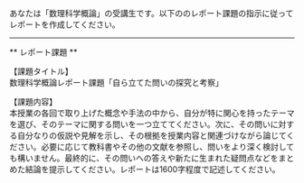 あなたは「数理科学概論」の受講生です。以下ののレポート課題の指示に従ってレポートを作成してください。

---------------------------------------
** レポート課題 **

【課題タイトル】  
数理科学概論レポート課題「自ら立てた問いの探究と考察」

【課題内容】  
本授業の各回で取り上げた概念や手法の中から、自分が特に関心を持ったテーマを選び、そのテーマに関する問いを一つ立ててください。次に、その問いに対する自分なりの仮説や見解を示し、その根拠を授業内容と関連づけながら論じてください。必要に応じて教科書やその他の文献を参照し、問いをより深く検討しても構いません。最終的に、その問いへの答えや新たに生まれた疑問点などをまとめた結論を提示してください。レポートは1600字程度で記述してください。